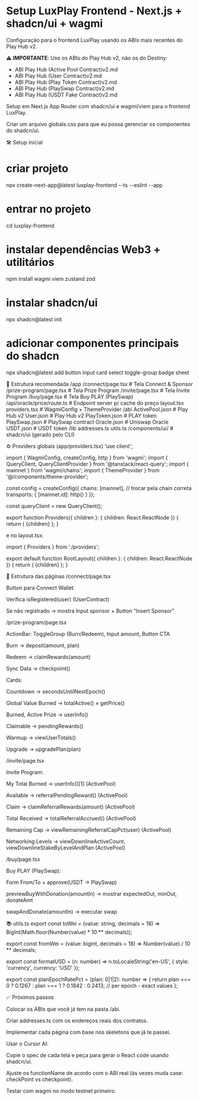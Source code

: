 # Setup LuxPlay Frontend - Next.js + shadcn/ui + wagmi

Configuração para o frontend LuxPlay usando os ABIs mais recentes do Play Hub v2.

⚠️ **IMPORTANTE**: Use os ABIs do Play Hub v2, não os do Destiny:
- ABI Play Hub (Active Pool Contract)v2.md
- ABI Play Hub (User Contract)v2.md  
- ABI Play Hub (Play Token Contract)v2.md
- ABI Play Hub (PlaySwap Contract)v2.md
- ABI Play Hub (USDT Fake Contract)v2.md

Setup em Next.js App Router com shadcn/ui e wagmi/viem para o frontend LuxPlay.

Criar um arquivo globals.css para que eu possa gerenciar os componentes do shadcn/ui.

🛠 Setup inicial
# criar projeto
npx create-next-app@latest luxplay-frontend --ts --eslint --app

# entrar no projeto
cd luxplay-frontend

# instalar dependências Web3 + utilitários
npm install wagmi viem zustand zod

# instalar shadcn/ui
npx shadcn@latest init

# adicionar componentes principais do shadcn
npx shadcn@latest add button input card select toggle-group badge sheet

📂 Estrutura recomendada
/app
  /connect/page.tsx         # Tela Connect & Sponsor
  /prize-program/page.tsx   # Tela Prize Program
  /invite/page.tsx          # Tela Invite Program
  /buy/page.tsx             # Tela Buy PLAY (PlaySwap)
  /api/oracle/price/route.ts # Endpoint server p/ cache do preço
  layout.tsx
  providers.tsx              # WagmiConfig + ThemeProvider
/abi
  ActivePool.json           # Play Hub v2
  User.json                 # Play Hub v2
  PlayToken.json            # PLAY token
  PlaySwap.json             # PlaySwap contract
  Oracle.json               # Uniswap Oracle
  USDT.json                 # USDT token
/lib
  addresses.ts
  utils.ts
/components/ui/             # shadcn/ui (gerado pelo CLI)

⚙️ Providers globais (app/providers.tsx)
'use client';

import { WagmiConfig, createConfig, http } from 'wagmi';
import { QueryClient, QueryClientProvider } from '@tanstack/react-query';
import { mainnet } from 'wagmi/chains';
import { ThemeProvider } from '@/components/theme-provider';

const config = createConfig({
  chains: [mainnet], // trocar pela chain correta
  transports: { [mainnet.id]: http() }
});

const queryClient = new QueryClient();

export function Providers({ children }: { children: React.ReactNode }) {
  return (
    <WagmiConfig config={config}>
      <QueryClientProvider client={queryClient}>
        <ThemeProvider attribute="class" defaultTheme="dark">
          {children}
        </ThemeProvider>
      </QueryClientProvider>
    </WagmiConfig>
  );
}


e no layout.tsx:

import { Providers } from './providers';

export default function RootLayout({ children }: { children: React.ReactNode }) {
  return (
    <html lang="en">
      <body>
        <Providers>{children}</Providers>
      </body>
    </html>
  );
}

🔗 Estrutura das páginas
/connect/page.tsx

Button para Connect Wallet

Verifica isRegistered(user) (UserContract)

Se não registrado → mostra Input sponsor + Button “Insert Sponsor”

/prize-program/page.tsx

ActionBar: ToggleGroup (Burn/Redeem), Input amount, Button CTA

Burn → deposit(amount, plan)

Redeem → claimRewards(amount)

Sync Data → checkpoint()

Cards:

Countdown → secondsUntilNextEpoch()

Global Value Burned → totalActive() × getPrice()

Burned, Active Prize → userInfo()

Claimable → pendingRewards()

Warmup → viewUserTotals()

Upgrade → upgradePlan(plan)

/invite/page.tsx

Invite Program:

My Total Burned → userInfo()[1] (ActivePool)

Available → referralPendingReward() (ActivePool)

Claim → claimReferralRewards(amount) (ActivePool)

Total Received → totalReferralAccrued() (ActivePool)

Remaining Cap → viewRemainingReferralCapPct(user) (ActivePool)

Networking Levels → viewDownlineActiveCount, viewDownlineStakeByLevelAndPlan (ActivePool)

/buy/page.tsx

Buy PLAY (PlaySwap):

Form From/To + approve(USDT → PlaySwap)

previewBuyWithDonation(amountIn) → mostrar expectedOut, minOut, donateAmt

swapAndDonate(amountIn) → executar swap

📚 utils.ts
export const toWei = (value: string, decimals = 18) =>
  BigInt(Math.floor(Number(value) * 10 ** decimals));

export const fromWei = (value: bigint, decimals = 18) =>
  Number(value) / 10 ** decimals;

export const formatUSD = (n: number) =>
  n.toLocaleString('en-US', { style: 'currency', currency: 'USD' });

export const planEpochRatePct = (plan: 0|1|2): number => {
  return plan === 0 ? 0.1267 :
         plan === 1 ? 0.1842 :
         0.2413; // per epoch - exact values
};

✅ Próximos passos

Colocar os ABIs que você já tem na pasta /abi.

Criar addresses.ts com os endereços reais dos contratos.

Implementar cada página com base nos skeletons que já te passei.

Usar o Cursor AI:

Copie o spec de cada tela e peça para gerar o React code usando shadcn/ui.

Ajuste os functionName de acordo com o ABI real (às vezes muda case: checkPoint vs checkpoint).

Testar com wagmi no modo testnet primeiro.

